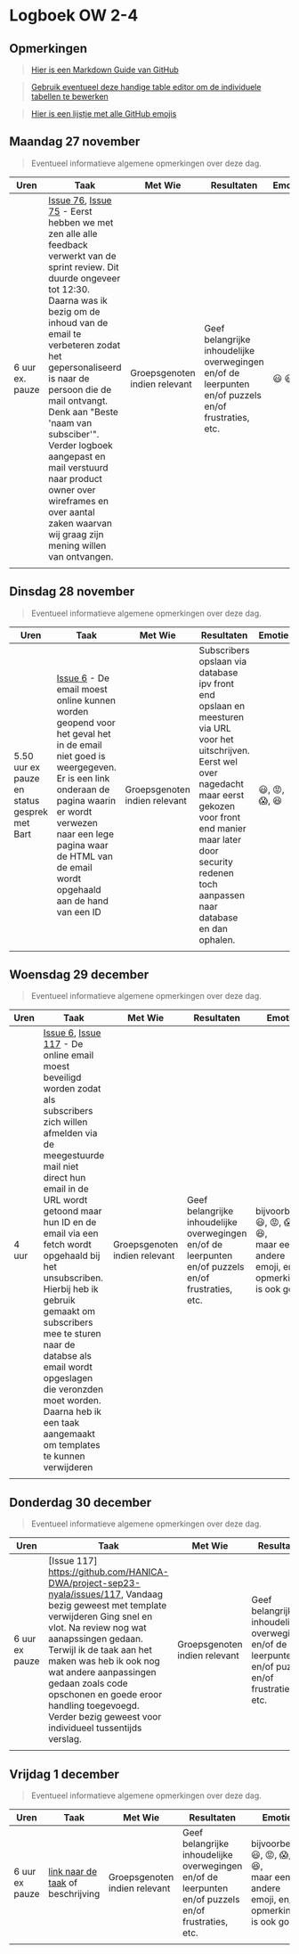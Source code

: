 # Logboek OW 2-4

## Opmerkingen

> [Hier is een Markdown Guide van GitHub](https://guides.github.com/features/mastering-markdown/)

> [Gebruik eventueel deze handige table editor om de individuele tabellen te bewerken](https://www.tablesgenerator.com/markdown_tables)

> [Hier is een lijstje met alle GitHub emojis](https://github.com/ikatyang/emoji-cheat-sheet/blob/master/README.md)

## Maandag 27 november

> Eventueel informatieve algemene opmerkingen over deze dag.

| Uren | Taak  | Met Wie | Resultaten | Emotie | Link |
|---|---|---|---|---|---|
| 6 uur ex. pauze | [Issue 76](https://github.com/HANICA-DWA/project-sep23-nyala/issues/76), [Issue 75](https://github.com/HANICA-DWA/project-sep23-nyala/issues/75) - Eerst hebben we met zen alle alle feedback verwerkt van de sprint review. Dit duurde ongeveer tot 12:30. Daarna was ik bezig om de inhoud van de email te verbeteren zodat het gepersonaliseerd is naar de persoon die de mail ontvangt. Denk aan "Beste 'naam van subsciber'". Verder logboek aangepast en mail verstuurd naar product owner over wireframes en over aantal zaken waarvan wij graag zijn mening willen van ontvangen.  | Groepsgenoten indien relevant | Geef belangrijke inhoudelijke overwegingen en/of de leerpunten en/of puzzels en/of frustraties, etc.  | :smiley: :satisfied: | [Commit 1](https://github.com/HANICA-DWA/project-sep23-nyala/commit/97ac8bfaa1aada86606f7f2d7415f2018fe79458), [Commit 2](https://github.com/HANICA-DWA/project-sep23-nyala/commit/e16bf86fd831ec9afbc7b8798ed9ddd68a0f3de1), [Commit 3](https://github.com/HANICA-DWA/project-sep23-nyala/commit/dde43f575eeb72b296dd59c65074094d5c8234f9), [Commit 4](https://github.com/HANICA-DWA/project-sep23-nyala/commit/e84d1698a27acc0400117af82a20a5879fa82692), [Commit 5](https://github.com/HANICA-DWA/project-sep23-nyala/commit/68edfac21e230a3c2fb6ad64f7ea0029e7869f93) |
| | | | | | |


## Dinsdag 28 november

> Eventueel informatieve algemene opmerkingen over deze dag.

| Uren | Taak  | Met Wie | Resultaten | Emotie | Link |
|---|---|---|---|---|---|
| 5.50 uur ex pauze en status gesprek met Bart | [Issue 6](https://github.com/HANICA-DWA/project-sep23-nyala/issues/6) - De email moest online kunnen worden geopend voor het geval het in de email niet goed is weergegeven. Er is een link onderaan de pagina waarin er wordt verwezen naar een lege pagina waar de HTML van de email wordt opgehaald aan de hand van een ID | Groepsgenoten indien relevant | Subscribers opslaan via database ipv front end opslaan en meesturen via URL voor het uitschrijven. Eerst wel over nagedacht maar eerst gekozen voor front end manier maar later door security redenen toch aanpassen naar database en dan ophalen.  |:smiley:, :rage:, :scream:, :satisfied: | [Pull Request Commits 1](https://github.com/HANICA-DWA/project-sep23-nyala/pull/116/commits/a24456daa42a09c1ac89ec4a57642ecba3e5705a), [Pull Request Commits 2](https://github.com/HANICA-DWA/project-sep23-nyala/pull/116/commits/21d31d4e7bdc54d7023e88dc4c8126c23e536bdd) |
| | | | | | |

## Woensdag 29 december

> Eventueel informatieve algemene opmerkingen over deze dag.

| Uren | Taak  | Met Wie | Resultaten | Emotie | Link |
|---|---|---|---|---|---|
| 4 uur | [Issue 6](https://github.com/HANICA-DWA/project-sep23-nyala/issues/6), [Issue 117](https://github.com/HANICA-DWA/project-sep23-nyala/issues/117) - De online email moest beveiligd worden zodat als subscribers zich willen afmelden via de meegestuurde mail niet direct hun email in de URL wordt getoond maar hun ID en de email via een fetch wordt opgehaald bij het unsubscriben. Hierbij heb ik gebruik gemaakt om subscribers mee te sturen naar de databse als email wordt opgeslagen die veronzden moet worden. Daarna heb ik een taak aangemaakt om templates te kunnen verwijderen | Groepsgenoten indien relevant | Geef belangrijke inhoudelijke overwegingen en/of de leerpunten en/of puzzels en/of frustraties, etc.  |bijvoorbeeld <br />:smiley:, :rage:, :scream:, of :satisfied:, <br />maar een andere emoji, en/of opmerking is ook goed | [Commit 1](https://github.com/HANICA-DWA/project-sep23-nyala/commit/4f7cbfede75d9108e42120976b8f19830623e0a3), [Commit 2](https://github.com/HANICA-DWA/project-sep23-nyala/commit/0d9fccaac5fa348622454347db3fbae478199076) |
| | | | | | |

## Donderdag 30 december

> Eventueel informatieve algemene opmerkingen over deze dag.

| Uren | Taak  | Met Wie | Resultaten | Emotie | Link |
|---|---|---|---|---|---|
| 6 uur ex pauze | [Issue 117] https://github.com/HANICA-DWA/project-sep23-nyala/issues/117, Vandaag bezig geweest met template verwijderen Ging snel en vlot. Na review nog wat aanapssingen gedaan. Terwijl ik de taak aan het maken was heb ik ook nog wat andere aanpassingen gedaan zoals code opschonen en goede eroor handling toegevoegd. Verder bezig geweest voor individueel tussentijds verslag. | Groepsgenoten indien relevant | Geef belangrijke inhoudelijke overwegingen en/of de leerpunten en/of puzzels en/of frustraties, etc.  |bijvoorbeeld <br />:smiley:, :rage:, :scream:, of :satisfied:, <br />maar een andere emoji, en/of opmerking is ook goed | [link naar de resultaten](https://github.com/link-naar-de-commit) |
| | | | | | |

## Vrijdag 1 december

> Eventueel informatieve algemene opmerkingen over deze dag.

| Uren | Taak  | Met Wie | Resultaten | Emotie | Link |
|---|---|---|---|---|---|
| 6 uur ex pauze | [link naar de taak](https://github.com/link-naar-de-taak) of beschrijving | Groepsgenoten indien relevant | Geef belangrijke inhoudelijke overwegingen en/of de leerpunten en/of puzzels en/of frustraties, etc.  |bijvoorbeeld <br />:smiley:, :rage:, :scream:, of :satisfied:, <br />maar een andere emoji, en/of opmerking is ook goed | [link naar de resultaten](https://github.com/link-naar-de-commit) |
| | | | | | |
